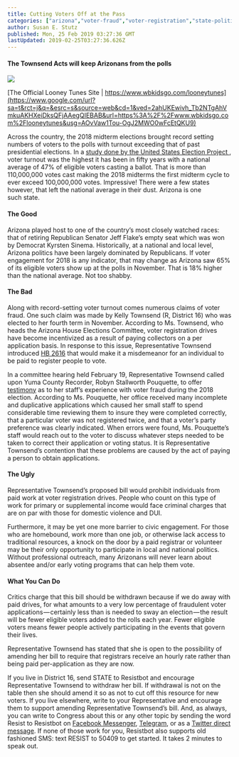 ```yaml
---
title: Cutting Voters Off at the Pass
categories: ["arizona","voter-fraud","voter-registration","state-politics"]
author: Susan E. Stutz
published: Mon, 25 Feb 2019 03:27:36 GMT
lastUpdated: 2019-02-25T03:27:36.626Z
---
```

#### The Townsend Acts will keep Arizonans from the polls

![](https://cdn-images-1.medium.com/max/446/1*GAPxlI-uEDs5QljfBKlteA.jpeg)

[The Official Looney Tunes Site | https://www.wbkidsgo.com/looneytunes](https://www.google.com/url?sa=t&rct=j&q=&esrc=s&source=web&cd=1&ved=2ahUKEwivh_Tb2NTgAhVmkuAKHXeiDksQFjAAegQIEBAB&url=https%3A%2F%2Fwww.wbkidsgo.com%2Flooneytunes&usg=AOvVaw1Tou-OgJ2MWO0wFcEtQKU9)

Across the country, the 2018 midterm elections brought record setting numbers of voters to the polls with turnout exceeding that of past presidential elections. In a [study done by the United States Election Project ](https://www.npr.org/2018/11/08/665197690/a-boatload-of-ballots-midterm-voter-turnout-hit-50-year-high), voter turnout was the highest it has been in fifty years with a national average of 47% of eligible voters casting a ballot. That is more than 110,000,000 votes cast making the 2018 midterms the first midterm cycle to ever exceed 100,000,000 votes. Impressive! There were a few states however, that left the national average in their dust. Arizona is one such state.

#### The Good

Arizona played host to one of the country’s most closely watched races: that of retiring Republican Senator Jeff Flake’s empty seat which was won by Democrat Kyrsten Sinema. Historically, at a national and local level, Arizona politics have been largely dominated by Republicans. If voter engagement for 2018 is any indicator, that may change as Arizona saw 65% of its eligible voters show up at the polls in November. That is 18% higher than the national average. Not too shabby.

#### The Bad

Along with record-setting voter turnout comes numerous claims of voter fraud. One such claim was made by Kelly Townsend (R, District 16) who was elected to her fourth term in November. According to Ms. Townsend, who heads the Arizona House Elections Committee, voter registration drives have become incentivized as a result of paying collectors on a per application basis. In response to this issue, Representative Townsend introduced [HB 2616](https://trackbill.com/bill/arizona-house-bill-2616-registration-of-voters-payment-prohibition/1680321/) that would make it a misdemeanor for an individual to be paid to register people to vote.

In a committee hearing held February 19, Representative Townsend called upon Yuma County Recorder, Robyn Stallworth Pouquette, to offer [testimony](http://azleg.granicus.com/MediaPlayer.php?view_id=13&clip_id=22114#) as to her staff’s experience with voter fraud during the 2018 election. According to Ms. Pouquette, her office received many incomplete and duplicative applications which caused her small staff to spend considerable time reviewing them to insure they were completed correctly, that a particular voter was not registered twice, and that a voter’s party preference was clearly indicated. When errors were found, Ms. Pouquette’s staff would reach out to the voter to discuss whatever steps needed to be taken to correct their application or voting status. It is Representative Townsend’s contention that these problems are caused by the act of paying a person to obtain applications.

#### The Ugly

Representative Townsend’s proposed bill would prohibit individuals from paid work at voter registration drives. People who count on this type of work for primary or supplemental income would face criminal charges that are on par with those for domestic violence and DUI.

Furthermore, it may be yet one more barrier to civic engagement. For those who are homebound, work more than one job, or otherwise lack access to traditional resources, a knock on the door by a paid registrar or volunteer may be their only opportunity to participate in local and national politics. Without professional outreach, many Arizonans will never learn about absentee and/or early voting programs that can help them vote.

#### What You Can Do

Critics charge that this bill should be withdrawn because if we do away with paid drives, for what amounts to a very low percentage of fraudulent voter applications — certainly less than is needed to sway an election — the result will be fewer eligible voters added to the rolls each year. Fewer eligible voters means fewer people actively participating in the events that govern their lives.

Representative Townsend has stated that she is open to the possibility of amending her bill to require that registrars receive an hourly rate rather than being paid per-application as they are now.

If you live in District 16, send STATE to Resistbot and encourage Representative Townsend to withdraw her bill. If withdrawal is not on the table then she should amend it so as not to cut off this resource for new voters. If you live elsewhere, write to your Representative and encourage them to support amending Representative Townsend’s bill. And, as always, you can write to Congress about this or any other topic by sending the word Resist to Resistbot on [Facebook Messenger](http://m.me/resistbot), [Telegram](http://t.me/resistbot), or as a [Twitter direct message](https://twitter.com/messages/compose?recipient_id=835740314006511618&text=resist). If none of those work for you, Resistbot also supports old fashioned SMS: text RESIST to 50409 to get started. It takes 2 minutes to speak out.